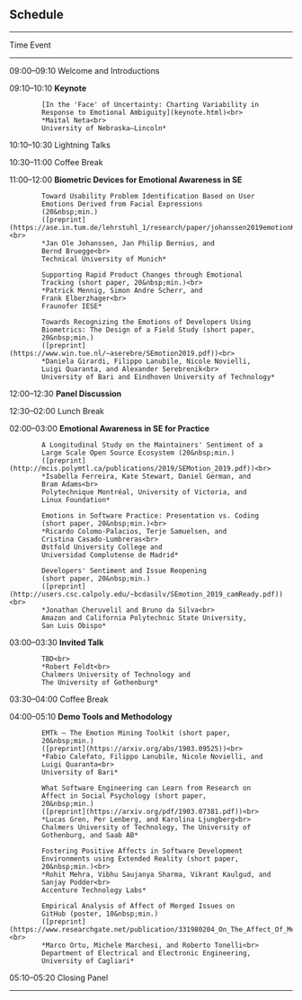 <!-- -*- mode: Markdown; fill-column: 80; indent-tabs-mode: nil; -*- -->

## Schedule

----------------------------------------------------------------------
Time        Event
----------- ----------------------------------------------------------
09:00–09:10 Welcome and Introductions

09:10–10:10 **Keynote**

            [In the 'Face' of Uncertainty: Charting Variability in
            Response to Emotional Ambiguity](keynote.html)<br>
            *Maital Neta<br>
            University of Nebraska—Lincoln*

10:10–10:30 Lightning Talks

10:30–11:00 Coffee Break

11:00–12:00 **Biometric Devices for Emotional Awareness in SE** <!-- – Chair: Person -->

            Toward Usability Problem Identification Based on User
            Emotions Derived from Facial Expressions
            (20&nbsp;min.)
            ([preprint](https://ase.in.tum.de/lehrstuhl_1/research/paper/johanssen2019emotionKit.pdf))<br>
            *Jan Ole Johanssen, Jan Philip Bernius, and
            Bernd Bruegge<br>
            Technical University of Munich*

            Supporting Rapid Product Changes through Emotional
            Tracking (short paper, 20&nbsp;min.)<br>
            *Patrick Mennig, Simon Andre Scherr, and
            Frank Elberzhager<br>
            Fraunofer IESE*

            Towards Recognizing the Emotions of Developers Using
            Biometrics: The Design of a Field Study (short paper,
            20&nbsp;min.)
            ([preprint](https://www.win.tue.nl/~aserebre/SEmotion2019.pdf))<br>
            *Daniela Girardi, Filippo Lanubile, Nicole Novielli,
            Luigi Quaranta, and Alexander Serebrenik<br>
            University of Bari and Eindhoven University of Technology*

12:00–12:30 **Panel Discussion**

12:30–02:00 Lunch Break

02:00–03:00 **Emotional Awareness in SE for Practice** <!-- – Chair: Person -->

            A Longitudinal Study on the Maintainers' Sentiment of a
            Large Scale Open Source Ecosystem (20&nbsp;min.)
            ([preprint](http://mcis.polymtl.ca/publications/2019/SEMotion_2019.pdf))<br>
            *Isabella Ferreira, Kate Stewart, Daniel German, and
            Bram Adams<br>
            Polytechnique Montréal, University of Victoria, and
            Linux Foundation*

            Emotions in Software Practice: Presentation vs. Coding
            (short paper, 20&nbsp;min.)<br>
            *Ricardo Colomo-Palacios, Terje Samuelsen, and
            Cristina Casado-Lumbreras<br>
            Østfold University College and
            Universidad Complutense de Madrid*

            Developers' Sentiment and Issue Reopening
            (short paper, 20&nbsp;min.)
            ([preprint](http://users.csc.calpoly.edu/~bcdasilv/SEmotion_2019_camReady.pdf))<br>
            *Jonathan Cheruvelil and Bruno da Silva<br>
            Amazon and California Polytechnic State University,
            San Luis Obispo*

03:00–03:30 **Invited Talk**

            TBD<br>
            *Robert Feldt<br>
            Chalmers University of Technology and
            The University of Gothenburg*

03:30–04:00 Coffee Break

04:00–05:10 **Demo Tools and Methodology** <!-- – Chair: Person -->

            EMTk — The Emotion Mining Toolkit (short paper,
            20&nbsp;min.)
            ([preprint](https://arxiv.org/abs/1903.09525))<br>
            *Fabio Calefato, Filippo Lanubile, Nicole Novielli, and
            Luigi Quaranta<br>
            University of Bari*

            What Software Engineering can Learn from Research on
            Affect in Social Psychology (short paper,
            20&nbsp;min.)
            ([preprint](https://arxiv.org/pdf/1903.07381.pdf))<br>
            *Lucas Gren, Per Lenberg, and Karolina Ljungberg<br>
            Chalmers University of Technology, The University of
            Gothenburg, and Saab AB*

            Fostering Positive Affects in Software Development
            Environments using Extended Reality (short paper,
            20&nbsp;min.)<br>
            *Rohit Mehra, Vibhu Saujanya Sharma, Vikrant Kaulgud, and
            Sanjay Podder<br>
            Accenture Technology Labs*

            Empirical Analysis of Affect of Merged Issues on
            GitHub (poster, 10&nbsp;min.)
            ([preprint](https://www.researchgate.net/publication/331980204_On_The_Affect_Of_Merged_Issues_on_GitHub))<br>
            *Marco Ortu, Michele Marchesi, and Roberto Tonelli<br>
            Department of Electrical and Electronic Engineering,
            University of Cagliari*

05:10–05:20 Closing Panel

----------------------------------------------------------------------
